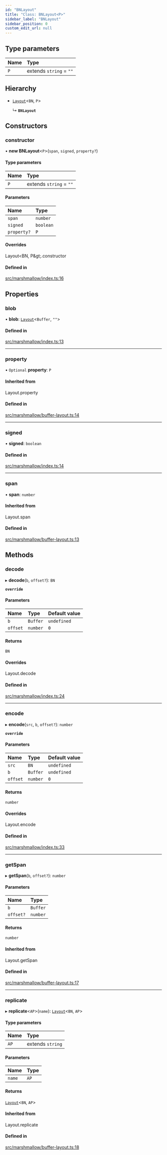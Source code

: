 ```yaml
---
id: "BNLayout"
title: "Class: BNLayout<P>"
sidebar_label: "BNLayout"
sidebar_position: 0
custom_edit_url: null
---
```


## Type parameters

| Name | Type |
| :------ | :------ |
| `P` | extends `string` = ``""`` |

## Hierarchy

- [`Layout`](../modules.md#layout)<`BN`, `P`\>

  ↳ **`BNLayout`**

## Constructors

### constructor

• **new BNLayout**<`P`\>(`span`, `signed`, `property?`)

#### Type parameters

| Name | Type |
| :------ | :------ |
| `P` | extends `string` = ``""`` |

#### Parameters

| Name | Type |
| :------ | :------ |
| `span` | `number` |
| `signed` | `boolean` |
| `property?` | `P` |

#### Overrides

Layout&lt;BN, P\&gt;.constructor

#### Defined in

[src/marshmallow/index.ts:16](https://github.com/alpha-defi/raydium-sdk/blob/4217474/src/marshmallow/index.ts#L16)

## Properties

### blob

• **blob**: [`Layout`](../modules.md#layout)<`Buffer`, ``""``\>

#### Defined in

[src/marshmallow/index.ts:13](https://github.com/alpha-defi/raydium-sdk/blob/4217474/src/marshmallow/index.ts#L13)

___

### property

• `Optional` **property**: `P`

#### Inherited from

Layout.property

#### Defined in

[src/marshmallow/buffer-layout.ts:14](https://github.com/alpha-defi/raydium-sdk/blob/4217474/src/marshmallow/buffer-layout.ts#L14)

___

### signed

• **signed**: `boolean`

#### Defined in

[src/marshmallow/index.ts:14](https://github.com/alpha-defi/raydium-sdk/blob/4217474/src/marshmallow/index.ts#L14)

___

### span

• **span**: `number`

#### Inherited from

Layout.span

#### Defined in

[src/marshmallow/buffer-layout.ts:13](https://github.com/alpha-defi/raydium-sdk/blob/4217474/src/marshmallow/buffer-layout.ts#L13)

## Methods

### decode

▸ **decode**(`b`, `offset?`): `BN`

**`override`**

#### Parameters

| Name | Type | Default value |
| :------ | :------ | :------ |
| `b` | `Buffer` | `undefined` |
| `offset` | `number` | `0` |

#### Returns

`BN`

#### Overrides

Layout.decode

#### Defined in

[src/marshmallow/index.ts:24](https://github.com/alpha-defi/raydium-sdk/blob/4217474/src/marshmallow/index.ts#L24)

___

### encode

▸ **encode**(`src`, `b`, `offset?`): `number`

**`override`**

#### Parameters

| Name | Type | Default value |
| :------ | :------ | :------ |
| `src` | `BN` | `undefined` |
| `b` | `Buffer` | `undefined` |
| `offset` | `number` | `0` |

#### Returns

`number`

#### Overrides

Layout.encode

#### Defined in

[src/marshmallow/index.ts:33](https://github.com/alpha-defi/raydium-sdk/blob/4217474/src/marshmallow/index.ts#L33)

___

### getSpan

▸ **getSpan**(`b`, `offset?`): `number`

#### Parameters

| Name | Type |
| :------ | :------ |
| `b` | `Buffer` |
| `offset?` | `number` |

#### Returns

`number`

#### Inherited from

Layout.getSpan

#### Defined in

[src/marshmallow/buffer-layout.ts:17](https://github.com/alpha-defi/raydium-sdk/blob/4217474/src/marshmallow/buffer-layout.ts#L17)

___

### replicate

▸ **replicate**<`AP`\>(`name`): [`Layout`](../modules.md#layout)<`BN`, `AP`\>

#### Type parameters

| Name | Type |
| :------ | :------ |
| `AP` | extends `string` |

#### Parameters

| Name | Type |
| :------ | :------ |
| `name` | `AP` |

#### Returns

[`Layout`](../modules.md#layout)<`BN`, `AP`\>

#### Inherited from

Layout.replicate

#### Defined in

[src/marshmallow/buffer-layout.ts:18](https://github.com/alpha-defi/raydium-sdk/blob/4217474/src/marshmallow/buffer-layout.ts#L18)
